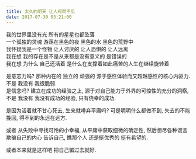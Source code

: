 ```yaml
---
title: 太久的明天 让人视而不见  
date: 2017-07-30 03:21:00
---
```

我的世界里没有光  所有的星星也都坠落   
一个孤独的灵魂 游荡在黑色的夜 黑色的水 黑色的荒野中   
我怀疑我是一个怪物 让人讨厌的 让人恐惧的 让人远离   
我在想 我的存在是不是从来都是没有意义的 是错误的   
我在想 为什么 自己还活着  是什么在支撑着如此痛苦的人生在继续旋转着  

是意志力吗? 那种内在的 独立的 顽强的  源于感性体验而又超越感性的核心内驱力.  不是 我没有 我很脆弱.   
是信念吗?  建立在成功的经验之上, 源于对自己能力于外界的可控性的充分的洞察,  不是 我没有 我没有成功的经验, 只有侥幸的成功.  

是因为活着就不甘心死去,  生来就唾弃平庸吗?  可是明明什么都做不到, 失去的不能挽回, 得不到的永远在远方.   

或者 从失败中寻找可怜的小幸福, 从平庸中获取细微的确定性,  然后想尽各种谎言欺骗自己的内心 告诉自己, 瞧那个人 还是挺优秀的 挺有希望的.  

或者本来就是这样吧 把自己骗过去就好.   

